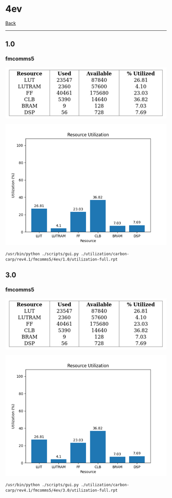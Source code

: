 # 4ev

[Back](<../rev4.1.md>)

---

## 1.0
### fmcomms5

<p align="center">
	<img src="../../../../images/carbon-carp/rev4.1/fmcomms5/4ev/1.0/table.jpg" />
</p>

<p align="center">
	<img src="../../../../images/carbon-carp/rev4.1/fmcomms5/4ev/1.0/graph.png" />
</p>

`/usr/bin/python ./scripts/gui.py ./utilization/carbon-carp/rev4.1/fmcomms5/4ev/1.0/utilization-full.rpt`

## 3.0
### fmcomms5

<p align="center">
	<img src="../../../../images/carbon-carp/rev4.1/fmcomms5/4ev/3.0/table.jpg" />
</p>

<p align="center">
	<img src="../../../../images/carbon-carp/rev4.1/fmcomms5/4ev/3.0/graph.png" />
</p>

`/usr/bin/python ./scripts/gui.py ./utilization/carbon-carp/rev4.1/fmcomms5/4ev/3.0/utilization-full.rpt`

